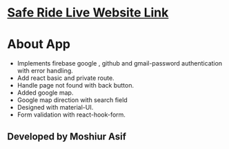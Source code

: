 <h1><a href="">Safe Ride Live Website Link</a></h1>
<h1>About App</h1>
<ul>
<li>Implements firebase google , github and gmail-password authentication with error handling.</li>
<li>Add react basic and private route.</li>
<li>Handle page not found with back button.</li>
<li>Added google map.</li>
<li>Google map direction with search field</li>
<li>Designed with material-UI.</li>
<li>Form validation with react-hook-form.</li>
</ul>

<h2 href="https://www.facebook.com/moshiurasifmd">Developed by Moshiur Asif</h2>
